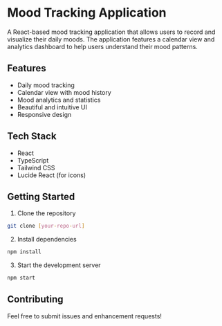 # Mood Tracking Application

A React-based mood tracking application that allows users to record and visualize their daily moods. The application features a calendar view and analytics dashboard to help users understand their mood patterns.

## Features

- Daily mood tracking
- Calendar view with mood history
- Mood analytics and statistics
- Beautiful and intuitive UI
- Responsive design

## Tech Stack

- React
- TypeScript
- Tailwind CSS
- Lucide React (for icons)

## Getting Started

1. Clone the repository
```bash
git clone [your-repo-url]
```

2. Install dependencies
```bash
npm install
```

3. Start the development server
```bash
npm start
```

## Contributing

Feel free to submit issues and enhancement requests! 